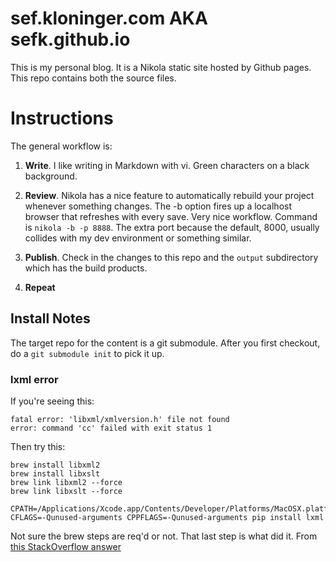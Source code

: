 # sef.kloninger.com AKA sefk.github.io 

This is my personal blog.  It is a Nikola static site hosted by Github pages.  This repo contains both the source files. 

# Instructions

The general workflow is:

1. **Write**. I like writing in Markdown with vi. Green characters on a
   black background. 

2. **Review**. Nikola has a nice feature to automatically rebuild your
   project whenever something changes.  The -b option fires up a
   localhost browser that refreshes with every save.  Very nice
   workflow.  Command is ```nikola -b -p 8888```.  The extra port
   because the default, 8000, usually collides with my dev environment or
   something similar.

3. **Publish**.  Check in the changes to this repo and the ```output``` 
   subdirectory which has the build products.

4. **Repeat**


## Install Notes

The target repo for the content is a git submodule. After you first checkout, do a
```git submodule init``` to pick it up.

### lxml error

If you're seeing this:

    fatal error: 'libxml/xmlversion.h' file not found
    error: command 'cc' failed with exit status 1

Then try this:

    brew install libxml2
    brew install libxslt
    brew link libxml2 --force
    brew link libxslt --force

    CPATH=/Applications/Xcode.app/Contents/Developer/Platforms/MacOSX.platform/Developer/SDKs/MacOSX10.9.sdk/usr/include/libxml2 CFLAGS=-Qunused-arguments CPPFLAGS=-Qunused-arguments pip install lxml

Not sure the brew steps are req'd or not. That last step is what did it. From [this StackOverflow answer](http://stackoverflow.com/questions/19548011/cannot-install-lxml-on-mac-os-x-10-9) 
